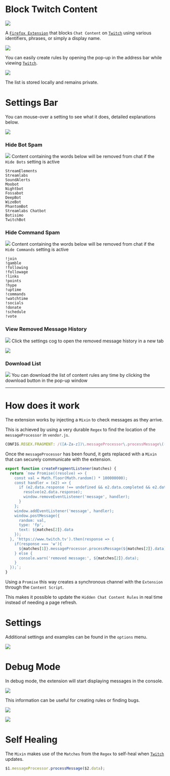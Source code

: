 # Block Twitch Content

[![](https://i.imgur.com/3BynCoO.png)](https://addons.mozilla.org/en-US/firefox/addon/block-twitch-content/)

A [`Firefox Extension`](https://addons.mozilla.org/en-US/firefox/addon/block-twitch-content/) that blocks `Chat Content` on [`Twitch`](https://www.twitch.tv) using various identifiers, phrases, or simply a display name.

[![](https://i.imgur.com/daNrPlm.png)](https://addons.mozilla.org/en-US/firefox/addon/block-twitch-content/)

You can easily create rules by opening the pop-up in the address bar while viewing [`Twitch`](https://www.twitch.tv). 

[![](https://i.imgur.com/sqP9TrH.png)](https://addons.mozilla.org/en-US/firefox/addon/block-twitch-content/)

The list is stored locally and remains private.

# Settings Bar

You can mouse-over a setting to see what it does, detailed explanations below.

![](https://i.imgur.com/8nNqi94.png)

### Hide Bot Spam

![](https://i.imgur.com/ohl4bFJ.png) Content containing the words below will be removed from chat if the `Hide Bots` setting is active

```
StreamElements
Streamlabs
SoundAlerts
Moobot
Nightbot
Fossabot
DeepBot
WizeBot
PhantomBot
Streamlabs Chatbot
Botisimo
TwitchBot
```

### Hide Command Spam

![](https://i.imgur.com/UXkrU4E.png) Content containing the words below will be removed from chat if the `Hide Commands` setting is active

```
!join
!gamble
!following
!followage
!links
!points
!hype
!uptime
!commands
!watchtime
!socials
!donate
!schedule
!vote
```

### View Removed Message History

![](https://i.imgur.com/63glI6e.png) Click the settings cog to open the removed message history in a new tab

![](https://i.imgur.com/AHfOIH1.png)

### Download List

![](https://i.imgur.com/qae1VAi.png) You can download the list of content rules any time by clicking the download button in the pop-up window

---------

# How does it work

The extension works by injecting a `Mixin` to check messages as they arrive.

This is achieved by using a very durable `Regex` to find the location of the `messageProcessor` in `vendor.js`.

```js
CONFIG.REGEX.FRAGMENT: /([A-Za-z])\.messageProcessor\.processMessage\(([A-Za-z])\.data\)/
```

Once the `messageProcessor` has been found, it gets replaced with a `Mixin` that can securely communicate with the extension.

```js
export function createFragmentListener(matches) {
  return `new Promise((resolve) => {
    const val = Math.floor(Math.random() * 100000000);
    const handler = (e2) => {
      if (e2.data.response !== undefined && e2.data.completed && e2.data.random === val) {
        resolve(e2.data.response);
        window.removeEventListener('message', handler);
      }
    };
    window.addEventListener('message', handler);
    window.postMessage({ 
      random: val, 
      type: 'fp', 
      text: ${matches[2]}.data 
    });
  }, 'https://www.twitch.tv').then(response => {
    if(response === 'w'){ 
      ${matches[1]}.messageProcessor.processMessage(${matches[2]}.data)
    } else {
      console.warn('removed message:', ${matches[2]}.data);
    }
  });`;
}
```

Using a `Promise` this way creates a synchronous channel with the `Extension` through the `Content Script`.

This makes it possible to update the `Hidden Chat Content Rules` in real time instead of needing a page refresh.

# Settings

Additional settings and examples can be found in the `options` menu.

[![](https://i.imgur.com/D0bxVAX.png)](https://addons.mozilla.org/en-US/firefox/addon/block-twitch-content/)

# Debug Mode

In debug mode, the extension will start displaying messages in the console.

[![](https://i.imgur.com/Sv1urav.png)](https://addons.mozilla.org/en-US/firefox/addon/block-twitch-content/)

This information can be useful for creating rules or finding bugs.

[![](https://i.imgur.com/ddLFyJm.png)](https://addons.mozilla.org/en-US/firefox/addon/block-twitch-content/)

[![](https://i.imgur.com/bPuow86.png)](https://addons.mozilla.org/en-US/firefox/addon/block-twitch-content/)

# Self Healing

The `Mixin` makes use of the `Matches` from the `Regex` to self-heal when [`Twitch`](https://www.twitch.tv) updates.

```js
$1.messageProcessor.processMessage($2.data);
```